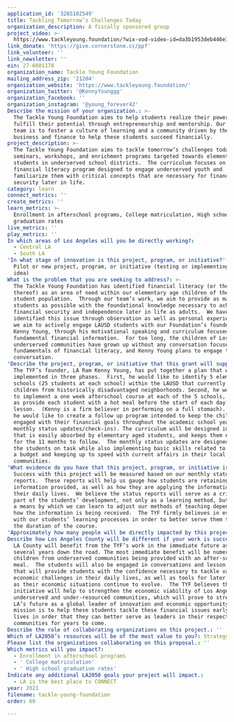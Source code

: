 ```yaml
---
application_id: '3285102549'
title: Tackling Tomorrow’s Challenges Today
organization_description: A fiscally sponsored group
project_video: >-
  https://www.tackleyoung.foundation/?wix-vod-video-id=da3b1953deb446e18cbe3c67915f1ee1&wix-vod-comp-id=comp-khcda9fq
link_donate: 'https://give.cornerstone.cc/ppf'
link_volunteer: ''
link_newsletter: ''
ein: 27-6601178
organization_name: Tackle Young Foundation
mailing_address_zip: '21204'
organization_website: 'https://www.tackleyoung.foundation/'
organization_twitter: '@KennyYounggg'
organization_facebook: ''
organization_instagram: '@young_forever42'
Describe the mission of your organization.: >-
  The Tackle Young Foundation aims to help students realize their power and
  fulfill their potential through entrepreneurship and mentorship. Our goal as a
  team is to foster a culture of learning and a community driven by the ideas of
  business and finance to help these students succeed financially.
project_description: >-
  The Tackle Young Foundation aims to tackle tomorrow’s challenges today through
  seminars, workshops, and enrichment programs targeted towards elementary aged
  students in underserved school districts.  The curriculum focuses on a
  financial literacy program designed to engage underserved youth and
  familiarize them with critical concepts that are necessary for financial
  security later in life.
category: learn
connect_metrics: ''
create_metrics: ''
learn_metrics: >-
  Enrollment in afterschool programs, College matriculation, High school
  graduation rates
live_metrics: ''
play_metrics: ''
In which areas of Los Angeles will you be directly working?:
  - Central LA
  - South LA
'In what stage of innovation is this project, program, or initiative?': >-
  Pilot or new project, program, or initiative (testing or implementing a new
  idea)
What is the problem that you are seeking to address?: >-
  The Tackle Young Foundation has identified financial literacy (or the lack
  thereof) as an area of need within our elementary age children of the LAUSD
  student population.  Through our team’s work, we aim to provide as many
  students as possible with the foundational knowledge necessary to achieve
  financial security and independence later in life as adults.  We have
  identified this issue through observation as well as personal experience, and
  we aim to actively engage LAUSD students with our Foundation’s founder, LA Ram
  Kenny Young, through his motivational speaking and curriculum focused on
  fundamental financial information.  For too long, the children of Los Angeles’
  underserved communities have grown up without any conversation focused on the
  fundamentals of financial literacy, and Kenny Young plans to engage that
  conversation.
'Describe the project, program, or initiative that this grant will support to address the problem identified.': >-
  The TYF’s founder, LA Ram Kenny Young, has put together a plan that will be
  implemented in three phases.  First, he would like to identify 5 elementary
  schools (25 students at each school) within the LAUSD that currently teach
  children from historically disadvantaged neighborhoods. Second, he would like
  to implement a one week afterschool course at each of the 5 schools, as well
  as provide each student with a hot meal before the start of each day’s
  lesson.  (Kenny is a firm believer in performing on a full stomach). Lastly,
  he would like to create a follow up program intended to keep the children
  engaged with their financial goals throughout the academic school year (via a
  monthly status updates/check-ins). The curriculum will be designed in a way
  that is easily absorbed by elementary aged students, and keeps them engaged
  for the 11 months to follow.  The monthly status updates are designed to keep
  the students on task while also implementing basic skills related to managing
  a budget and keeping up to speed with current affairs in their local
  communities.
'What evidence do you have that this project, program, or initiative is or will be successful, and how will you define and measure success?': >-
  Success with this project will be measured based on our monthly status
  reports.  These reports will help us gauge how students are retaining the
  information provided, as well as how they are applying the information in
  their daily lives.  We believe the status reports will serve as a critical
  part of the students’ development, not only as a learning method, but also as
  a means by which we can learn to adjust our methods of teaching depending on
  how the information is being received.  The TYF firmly believes in evolving
  with our students’ learning processes in order to better serve them through
  the duration of the course.
'Approximately how many people will be directly impacted by this project, program, or initiative?': '125'
Describe how Los Angeles County will be different if your work is successful.: >-
  LA County will benefit from the TYF’s work in the immediate future as well as
  several years down the road. The most immediate benefit will be numerous
  children from underserved communities being provided with an after-school hot
  meal.  The students will also be engaged in conversations and lesson plans
  that will provide students with the confidence necessary to tackle various
  economic challenges in their daily lives, as well as tools for later in life
  as their economic situations continue to evolve.  The TYF believes this
  initiative will help to strengthen the economic viability of Los Angeles’
  underserved and under-resourced communities, which will prove to strengthen
  LA’s future as a global leader of innovation and economic opportunity.  Our
  mission is to help these students tackle these financial issues early in their
  lives in order that they can better serve as leaders in their respective
  communities for years to come.
Describe the role of collaborating organizations on this project.: ''
Which of LA2050’s resources will be of the most value to you?: Strategy assistance and implementation
Please list the organizations collaborating on this proposal.: ''
Which metrics will you impact?:
  - Enrollment in afterschool programs
  - ' College matriculation'
  - ' High school graduation rates'
Indicate any additional LA2050 goals your project will impact.:
  - LA is the best place to CONNECT
year: 2021
filename: tackle-young-foundation
order: 69

---
```

